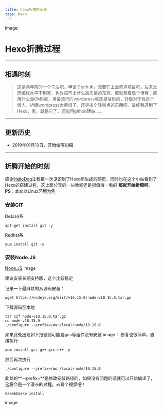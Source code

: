 ```yaml
---
title: hexo折腾启示录
tags: hexo
---
```

image:
# Hexo折腾过程
---

## 相遇时刻
> 这是两年前的一个午后吧，申请了github，想要在上面整点项目吧，后来发现编程水平不到家，也许搞不出什么高质量的东西，那就想着做个博客；那用什么做CMS呢，用最流行的wordpress呢还是啥别的，好像对于我这个懒人，折腾wordpress太麻烦了，还是找个轻量点的东西吧，最终我遇到了Hexo，恩，就是它了，还能用github建站……
---

## 更新历史

- 2019年01月10日，开始编写初稿
---

## 折腾开始的时刻
感谢[HelloDog](https://wsgzao.github.io/)让我第一次见识到了Hexo所生成的网页，同时也在这个小站看到了Hexo的搭建过程，这上面分享的一些教程还是很值得一看的
__那就开始折腾吧__，**PS**：本文以Linux环境为例

### 安装GIT

Debian系
```shell
apt-get install git -y
```
Redhat系
```shell
yum install git -y
```

### 安装Node.JS

[Node.JS](https://nodejs.org/zh-cn/)
image

建议安装长期支持版，这个比较稳定

记录一下最麻烦的从源码安装：
```shell	
wget https://nodejs.org/dist/v10.15.0/node-v10.15.0.tar.gz
```
下载源码至本地
```shell
tar xzf node-v10.15.0.tar.gz
cd node-v10.15.0
./configure --prefix=/usr/local/node/10.15.0
```
如果此处出现如下报错则可能是gcc等组件没有安装
image：
修复也很简单，直接执行
```shell
yum install gcc g++ gcc-c++ -y
```
然后再次执行
```shell
./configure --prefix=/usr/local/node/10.15.0
```
此处的**--prefix=**是修改安装路径的，如果没有问题的话就可以开始编译了，这将会是一个漫长的过程，去看个视频吧！
```shell
make&&make install
```
image:

